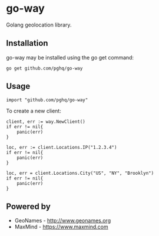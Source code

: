 # go-way
Golang geolocation library.

## Installation

go-way may be installed using the go get command:

```
go get github.com/pghq/go-way
```
## Usage

```
import "github.com/pghq/go-way"
```

To create a new client:

```
client, err := way.NewClient()
if err != nil{
    panic(err)
}

loc, err := client.Locations.IP("1.2.3.4")
if err != nil{
    panic(err)
}

loc, err = client.Locations.City("US", "NY", "Brooklyn")
if err != nil{
    panic(err)
}
```

## Powered by
* GeoNames - http://www.geonames.org
* MaxMind - https://www.maxmind.com 
